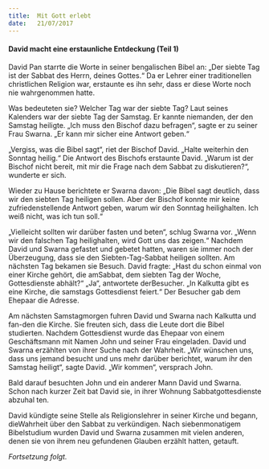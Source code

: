 ```yaml
---
title:  Mit Gott erlebt
date:   21/07/2017
---
```


#### David macht eine erstaunliche Entdeckung (Teil 1)

David Pan starrte die Worte in seiner bengalischen Bibel an: „Der siebte Tag ist der Sabbat des Herrn, deines Gottes.“ Da er Lehrer einer traditionellen christlichen Religion war, erstaunte es ihn sehr, dass er diese Worte noch nie wahrgenommen hatte.

Was bedeuteten sie? Welcher Tag war der siebte Tag? Laut seines Kalenders war der siebte Tag der Samstag. Er kannte niemanden, der den Samstag heiligte. „Ich muss den Bischof dazu befragen“, sagte er zu seiner Frau Swarna. „Er kann mir sicher eine Antwort geben.“

„Vergiss, was die Bibel sagt“, riet der Bischof David. „Halte weiterhin den Sonntag heilig.“ Die Antwort des Bischofs erstaunte David. „Warum ist der Bischof nicht bereit, mit mir die Frage nach dem Sabbat zu diskutieren?“, wunderte er sich.

Wieder zu Hause berichtete er Swarna davon: „Die Bibel sagt deutlich, dass wir den siebten Tag heiligen sollen. Aber der Bischof konnte mir keine zufriedenstellende Antwort geben, warum wir den Sonntag heilighalten. Ich weiß nicht, was ich tun soll.“

„Vielleicht sollten wir darüber fasten und beten“, schlug Swarna vor. „Wenn wir den falschen Tag heilighalten, wird Gott uns das zeigen.“ Nachdem David und Swarna gefastet und gebetet hatten, waren sie immer noch der Überzeugung, dass sie den Siebten-Tag-Sabbat heiligen sollten. Am nächsten Tag bekamen sie Besuch. David fragte: „Hast du schon einmal von einer Kirche gehört, die amSabbat, dem siebten Tag der Woche, Gottesdienste abhält?“ „Ja“, antwortete derBesucher. „In Kalkutta gibt es eine Kirche, die samstags Gottesdienst feiert.“ Der Besucher gab dem Ehepaar die Adresse.

Am nächsten Samstagmorgen fuhren David und Swarna nach Kalkutta und fan-den die Kirche. Sie freuten sich, dass die Leute dort die Bibel studierten. Nachdem Gottesdienst wurde das Ehepaar von einem Geschäftsmann mit Namen John und seiner Frau eingeladen. David und Swarna erzählten von ihrer Suche nach der Wahrheit. „Wir wünschen uns, dass uns jemand besucht und uns mehr darüber berichtet, warum ihr den Samstag heiligt“, sagte David. „Wir kommen“, versprach John.

Bald darauf besuchten John und ein anderer Mann David und Swarna. Schon nach kurzer Zeit bat David sie, in ihrer Wohnung Sabbatgottesdienste abzuhal ten.

David kündigte seine Stelle als Religionslehrer in seiner Kirche und begann, dieWahrheit über den Sabbat zu verkündigen. Nach siebenmonatigem Bibelstudium wurden David und Swarna zusammen mit vielen anderen, denen sie von ihrem neu gefundenen Glauben erzählt hatten, getauft.

_Fortsetzung folgt._
